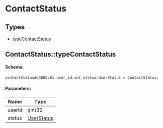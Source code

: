 # ContactStatus

## Types

* [typeContactStatus](#contactstatustypecontactstatus)

## ContactStatus::typeContactStatus

#### Schema:

`contactStatus#d3680c61 user_id:int status:UserStatus = ContactStatus;`

#### Parameters:

|Name|Type|
|----|----|
|userId|qint32|
|status|[UserStatus](userstatus.md)|

